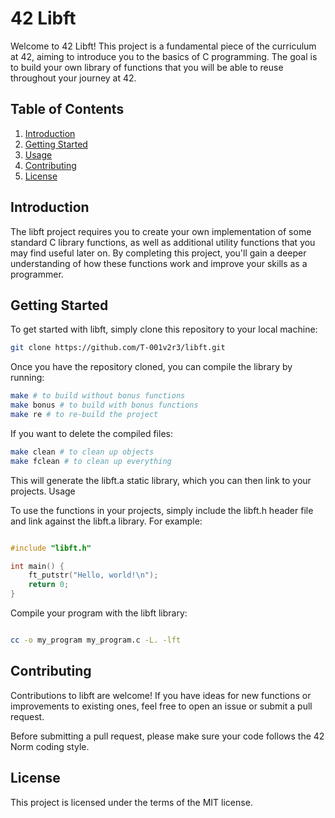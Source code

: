 # 42 Libft

Welcome to 42 Libft! This project is a fundamental piece of the curriculum at 42, aiming to introduce you to the basics of C programming. The goal is to build your own library of functions that you will be able to reuse throughout your journey at 42.

## Table of Contents

1. [Introduction](#introduction)
2. [Getting Started](#getting-started)
3. [Usage](#usage)
4. [Contributing](#contributing)
5. [License](#license)

## Introduction

The libft project requires you to create your own implementation of some standard C library functions, as well as additional utility functions that you may find useful later on. By completing this project, you'll gain a deeper understanding of how these functions work and improve your skills as a programmer.

## Getting Started

To get started with libft, simply clone this repository to your local machine:

```bash
git clone https://github.com/T-001v2r3/libft.git
```
Once you have the repository cloned, you can compile the library by running:

```bash
make # to build without bonus functions
make bonus # to build with bonus functions
make re # to re-build the project
```
If you want to delete the compiled files:

```bash
make clean # to clean up objects
make fclean # to clean up everything
```
This will generate the libft.a static library, which you can then link to your projects.
Usage

To use the functions in your projects, simply include the libft.h header file and link against the libft.a library. For example:

```c

#include "libft.h"

int main() {
    ft_putstr("Hello, world!\n");
    return 0;
}
```
Compile your program with the libft library:

```bash

cc -o my_program my_program.c -L. -lft
```
## Contributing

Contributions to libft are welcome! If you have ideas for new functions or improvements to existing ones, feel free to open an issue or submit a pull request.

Before submitting a pull request, please make sure your code follows the 42 Norm coding style.

## License

This project is licensed under the terms of the MIT license.

